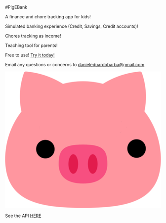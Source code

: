 #PigEBank

A finance and chore tracking app for kids!

Simulated banking experience (Credit, Savings, Credit accounts)!

Chores tracking as income!

Teaching tool for parents!


Free to use! [Try it today!](https://app.pigebank.click)


Email any questions or concerns to danieleduardobarba@gmail.com

![](./src/assets/looking-logo.png)

See the API [HERE](https://github.com/DanielEduardoBarba/pig-e-bank-api)


